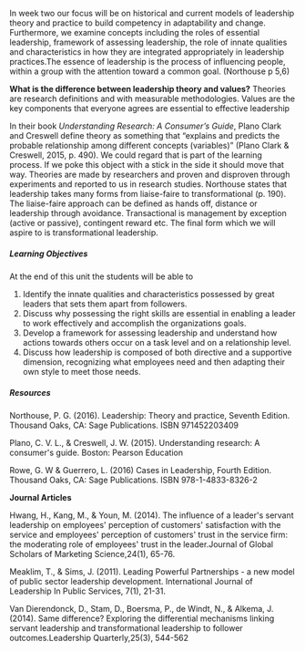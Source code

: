 In week two our focus will be on historical and current models of leadership theory and practice to build competency in adaptability and change. Furthermore, we examine concepts including the roles of essential leadership, framework of assessing leadership, the role of innate qualities and characteristics in how they are integrated appropriately in leadership practices.The essence of leadership is the process of influencing people, within a group with the attention toward a common goal. \(Northouse p 5,6\) 

**What is the difference between leadership theory and values?** Theories are research definitions and with measurable methodologies. Values are the key components that everyone agrees are essential to effective leadership

In their book _Understanding Research: A Consumer’s Guide_, Plano Clark and Creswell define theory as something that “explains and predicts the probable relationship among different concepts \(variables\)” \(Plano Clark & Creswell, 2015, p. 490\). We could regard that is part of the learning process. If we poke this object with a stick in the side it should move that way. Theories are made by researchers and proven and disproven through experiments and reported to us in research studies. Northouse states that leadership takes many forms from liaise-faire to transformational \(p. 190\). The liaise-faire approach can be defined as hands off, distance or leadership through avoidance. Transactional is management by exception \(active or passive\), contingent reward etc. The final form which we will aspire to is transformational leadership.

##### **Learning Objectives**

At the end of this unit the students will be able to

1. Identify the innate qualities and characteristics possessed by great leaders that sets them apart from followers.
2. Discuss why possessing the right skills are essential in enabling a leader to work effectively and accomplish the organizations goals.
3. Develop a framework for assessing leadership and understand how actions towards others occur on a task level and on a relationship level.
4. Discuss how leadership is composed of both directive and a supportive dimension, recognizing what employees need and then adapting their own style to meet those needs.

##### **Resources**

Northouse, P. G. \(2016\). Leadership: Theory and practice, Seventh Edition. Thousand Oaks, CA: Sage Publications. ISBN 971452203409

Plano, C. V. L., & Creswell, J. W. (2015). Understanding research: A consumer's guide. Boston: Pearson Education

Rowe, G. W & Guerrero, L. \(2016\) Cases in Leadership, Fourth Edition. Thousand Oaks, CA: Sage Publications. ISBN 978-1-4833-8326-2

**Journal Articles**


Hwang, H., Kang, M., & Youn, M. \(2014\). The influence of a leader's servant leadership on employees' perception of customers' satisfaction with the service and employees' perception of customers' trust in the service firm: the moderating role of employees' trust in the leader.Journal of Global Scholars of Marketing Science,24\(1\), 65-76.

Meaklim, T., & Sims, J. \(2011\). Leading Powerful Partnerships - a new model of public sector leadership development. International Journal of Leadership In Public Services, 7\(1\), 21-31.

Van Dierendonck, D., Stam, D., Boersma, P., de Windt, N., & Alkema, J. \(2014\). Same difference? Exploring the differential mechanisms linking servant leadership and transformational leadership to follower outcomes.Leadership Quarterly,25\(3\), 544-562



